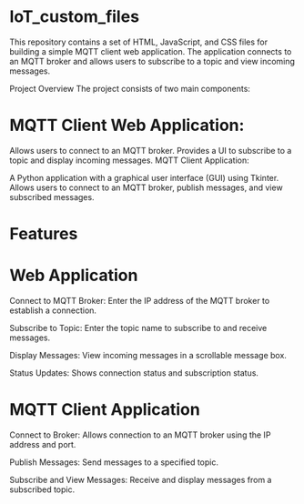 # IoT_custom_files
This repository contains a set of HTML, JavaScript, and CSS files for building a simple MQTT client web application. The application connects to an MQTT broker and allows users to subscribe to a topic and view incoming messages.

Project Overview
The project consists of two main components:

# MQTT Client Web Application:

Allows users to connect to an MQTT broker.
Provides a UI to subscribe to a topic and display incoming messages.
MQTT Client Application:

A Python application with a graphical user interface (GUI) using Tkinter.
Allows users to connect to an MQTT broker, publish messages, and view subscribed messages.

# Features
# Web Application

Connect to MQTT Broker: Enter the IP address of the MQTT broker to establish a connection.

Subscribe to Topic: Enter the topic name to subscribe to and receive messages.

Display Messages: View incoming messages in a scrollable message box.

Status Updates: Shows connection status and subscription status.

# MQTT Client Application

Connect to Broker: Allows connection to an MQTT broker using the IP address and port.

Publish Messages: Send messages to a specified topic.

Subscribe and View Messages: Receive and display messages from a subscribed topic.


